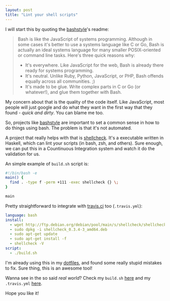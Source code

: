 ```yaml
---
layout: post
title: "Lint your shell scripts"
---
```


I will start this by quoting the [bashstyle][bashstyle]'s readme:

> Bash is like the JavaScript of systems programming. Although in some cases
> it's better to use a systems language like C or Go, Bash is actually an ideal
> systems language for many smaller POSIX-oriented or command line tasks.
> Here's three quick reasons why:
>
> - It's everywhere. Like JavaScript for the web, Bash is already there ready
> for systems programming.
> - It's neutral. Unlike Ruby, Python, JavaScript, or PHP, Bash offends equally
> across all communities. ;)
> - It's made to be glue. Write complex parts in C or Go (or whatever!), and
> glue them together with Bash.

My concern about that is the quality of the code itself. Like JavaScript,
most people will just google and do what they want in the first way that they
found - _quick and dirty_. You can blame me too.

So, projects like [bashstyle][bashstyle] are important to set a common sense
in how to do things using bash. The problem is that it's not automated.

A project that really helps with that is [shellcheck][shellcheck]. It's a
executable written in Haskell, which can lint your scripts (in bash, zsh, and
others). Sure enough, we can put this in a Countinuous Integration system and
watch it do the validation for us.

An simple example of `build.sh` script is:

```bash
#!/bin/bash -e
main() {
  find . -type f -perm +111 -exec shellcheck {} \;
}

main
```

Pretty straightforward to integrate with [travis.ci](http://travis-ci.org) too
(`.travis.yml`):

```yaml
language: bash
install:
  - wget http://ftp.debian.org/debian/pool/main/s/shellcheck/shellcheck_0.3.4-3_amd64.deb
  - sudo dpkg -i shellcheck_0.3.4-3_amd64.deb
  - sudo apt-get update
  - sudo apt-get install -f
  - shellcheck -V
script:
  - ./build.sh
```

I'm already using this in my [dotfiles][dotfiles], and found some really stupid
mistakes to fix. Sure thing, this is an awesome tool!

Wanna see in the so said _real world_? Check my `build.sh`
[here](https://github.com/caarlos0/dotfiles/blob/master/build.sh) and my
`.travis.yml`
[here](https://github.com/caarlos0/dotfiles/blob/master/.travis.yml).

Hope you like it!

[bashstyle]: https://github.com/progrium/bashstyle
[shellcheck]: https://github.com/koalaman/shellcheck
[dotfiles]: https://github.com/caarlos0/dotfiles
